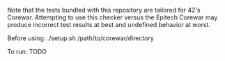Note that the tests bundled with this repository are tailored for 42's Corewar. Attempting to use this checker versus the Epitech Corewar may produce incorrect test results at best and undefined behavior at worst.

Before using:
	./setup.sh /path/to/corewar/directory

To run:
	TODO
